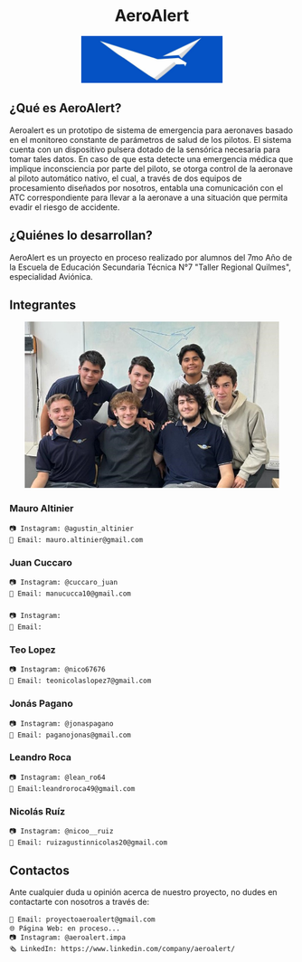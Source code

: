<div align="center">

# AeroAlert

<img src="logoaeroalert.jpg" alt="Logo proyecto" width="250"/>

</div>

## ¿Qué es AeroAlert?

Aeroalert es un prototipo de sistema de emergencia para aeronaves basado en el monitoreo constante de parámetros de salud de los pilotos.
El sistema cuenta con un dispositivo pulsera dotado de la sensórica necesaria para tomar tales datos. En caso de que esta detecte una emergencia médica que implique inconsciencia por parte del piloto, se otorga control de la aeronave al piloto automático nativo, el cual, a través de dos equipos de procesamiento diseñados por nosotros, entabla una comunicación con el ATC correspondiente para llevar a la aeronave a una situación que permita evadir el riesgo de accidente.

## ¿Quiénes lo desarrollan?
AeroAlert es un proyecto en proceso realizado por alumnos del 7mo Año de la Escuela de Educación Secundaria Técnica N°7 "Taller Regional Quilmes", especialidad Aviónica.

## Integrantes
<div align="center">

<img src="imagengrupal.jpg" alt="Integrantes" width="450"/>

</div>

### Mauro Altinier
    📷 Instagram: @agustin_altinier
    📧 Email: mauro.altinier@gmail.com
### Juan Cuccaro
    📷 Instagram: @cuccaro_juan
    📧 Email: manucucca10@gmail.com
### 
    📷 Instagram:
    📧 Email:
### Teo Lopez
    📷 Instagram: @nico67676
    📧 Email: teonicolaslopez7@gmail.com
### Jonás Pagano
    📷 Instagram: @jonaspagano
    📧 Email: paganojonas@gmail.com
### Leandro Roca
    📷 Instagram: @lean_ro64
    📧 Email:leandroroca49@gmail.com 
### Nicolás Ruíz 
    📷 Instagram: @nicoo__ruiz
    📧 Email: ruizagustinnicolas20@gmail.com

## Contactos
Ante cualquier duda u opinión acerca de nuestro proyecto, no dudes en contactarte con nosotros a través de:

    📧 Email: proyectoaeroalert@gmail.com
    🌐 Página Web: en proceso...
    📷 Instagram: @aeroalert.impa
    🗞️ LinkedIn: https://www.linkedin.com/company/aeroalert/
